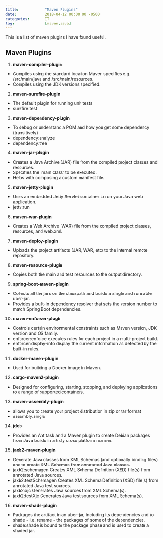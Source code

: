 ```yaml
---
title:            "Maven Plugins"
date:             2018-04-12 00:00:00 -0500
categories:       IT
tag:              [maven,java]
---
```


This is a list of maven plugins I have found useful. 

## Maven Plugins
1. **maven-compiler-plugin**
  - Compiles using the standard location Maven specifies e.g. /src/main/java and /src/main/resources.
  - Compiles using the JDK versions specified.
2. **maven-surefire-plugin**
  - The default plugin for running unit tests
  - surefire:test 
3. **maven-dependency-plugin**
  - To debug or understand a POM and how you get some dependency (transitively)
  - dependency:analyze
  - dependency:tree
4. **maven-jar-plugin**
  - Creates a Java Archive (JAR) file from the compiled project classes and resources.
  - Specifies the 'main class' to be executed.
  - Helps with composing a custom manifest file.
5. **maven-jetty-plugin**
  - Uses an embedded Jetty Servlet container to run your Java web application.
  - jetty:run  
6. **maven-war-plugin**
  - Creates a Web Archive (WAR) file from the compiled project classes, resources, and web.xml.
7. **maven-deploy-plugin**
  - Uploads the project artifacts (JAR, WAR, etc) to the internal remote repository.
8. **maven-resource-plugin**
  - Copies both the main and test resources to the output directory.
9. **spring-boot-maven-plugin**
  - Collects all the jars on the classpath and builds a single and runnable uber-jar.
  - Provides a built-in dependency resolver that sets the version number to match Spring Boot dependencies.
10. **maven-enforcer-plugin**
  - Controls certain environmental constraints such as Maven version, JDK version and OS family.
  - enforcer:enforce executes rules for each project in a multi-project build.
  - enforcer:display-info display the current information as detected by the built-in rules.
11. **docker-maven-plugin**
  - Used for building a Docker image in Maven.
12. **cargo-maven2-plugin**
  - Designed for configuring, starting, stopping, and deploying applications to a range of supported containers.
13. **maven-assembly-plugin**
  - allows you to create your project distribution in zip or tar format
  - assembly:single 
14. **jdeb**
  - Provides an Ant task and a Maven plugin to create Debian packages from Java builds in a truly cross platform manner.
15. **jaxb2-maven-plugin**
  - Generate Java classes from XML Schemas (and optionally binding files) and to create XML Schemas from annotated Java classes.
  - jaxb2:schemagen Creates XML Schema Definition (XSD) file(s) from annotated Java sources.
  - jaxb2:testSchemagen Creates XML Schema Definition (XSD) file(s) from annotated Java test sources.
  - jaxb2:xjc Generates Java sources from XML Schema(s).
  - jaxb2:testXjc Generates Java test sources from XML Schema(s).
16. **maven-shade-plugin**
  - Packages the artifact in an uber-jar, including its dependencies and to shade - i.e. rename - the packages of some of the dependencies.
  - shade:shade is bound to the package phase and is used to create a shaded jar.

